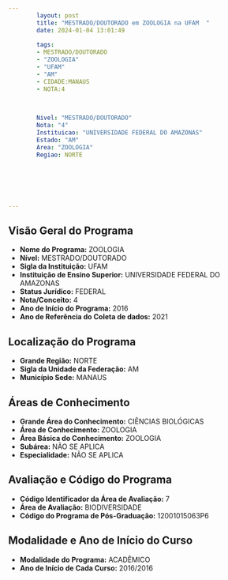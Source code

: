 ```yaml
---
        layout: post
        title: "MESTRADO/DOUTORADO em ZOOLOGIA na UFAM  "
        date: 2024-01-04 13:01:49
     
        tags:
        - MESTRADO/DOUTORADO
        - "ZOOLOGIA"
        - "UFAM"
        - "AM"
        - CIDADE:MANAUS
        - NOTA:4
        
       

        Nivel: "MESTRADO/DOUTORADO"
        Nota: "4"
        Instituicao: "UNIVERSIDADE FEDERAL DO AMAZONAS"
        Estado: "AM"
        Area: "ZOOLOGIA"
        Regiao: NORTE
        
        
        
        
        
        
---
```

## Visão Geral do Programa
- **Nome do Programa:** ZOOLOGIA
- **Nível:** MESTRADO/DOUTORADO
- **Sigla da Instituição:** UFAM
- **Instituição de Ensino Superior:** UNIVERSIDADE FEDERAL DO AMAZONAS
- **Status Jurídico:** FEDERAL
- **Nota/Conceito:** 4
- **Ano de Início do Programa:** 2016
- **Ano de Referência do Coleta de dados:** 2021

## Localização do Programa
- **Grande Região:** NORTE
- **Sigla da Unidade da Federação:** AM
- **Município Sede:** MANAUS

## Áreas de Conhecimento
- **Grande Área do Conhecimento:** CIÊNCIAS BIOLÓGICAS
- **Área de Conhecimento:** ZOOLOGIA
- **Área Básica do Conhecimento:** ZOOLOGIA
- **Subárea:** NÃO SE APLICA
- **Especialidade:** NÃO SE APLICA

## Avaliação e Código do Programa
- **Código Identificador da Área de Avaliação:** 7
- **Área de Avaliação:** BIODIVERSIDADE
- **Código do Programa de Pós-Graduação:** 12001015063P6


## Modalidade e Ano de Início do Curso
- **Modalidade do Programa:** ACADÊMICO
- **Ano de Início de Cada Curso:** 2016/2016
